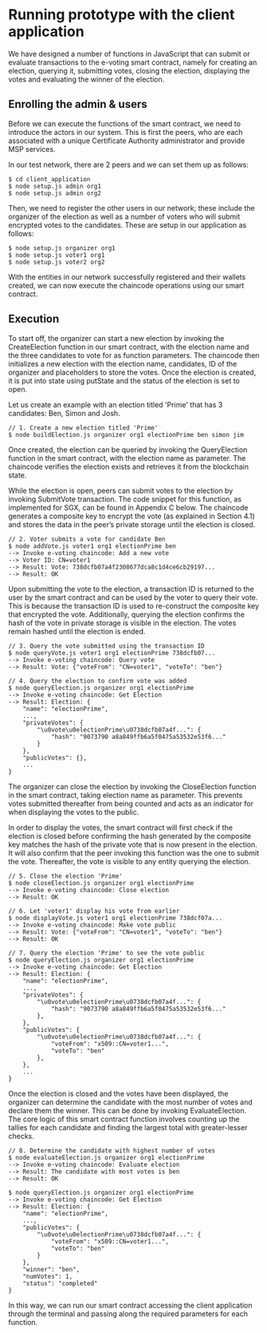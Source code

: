# Running prototype with the client application

We have designed a number of functions in JavaScript that can submit or evaluate transactions to the e-voting smart contract, namely for creating an election, querying it, submitting votes, closing the election, displaying the votes and evaluating the winner of the election.

## Enrolling the admin & users

Before we can execute the functions of the smart contract, we need to introduce the actors in our system. This is first the peers, who are each associated with a unique Certificate Authority administrator and provide MSP services. 

In our test network, there are 2 peers and we can set them up as follows:
```
$ cd client_application
$ node setup.js admin org1
$ node setup.js admin org2
```

Then, we need to register the other users in our network; these include the organizer of the election as well as a number of voters who will submit encrypted votes to the candidates. These are setup in our application as follows:
```
$ node setup.js organizer org1
$ node setup.js voter1 org1
$ node setup.js voter2 org2
```

With the entities in our network successfully registered and their wallets created, we can now execute the chaincode operations using our smart contract.

## Execution

To start off, the organizer can start a new election by invoking the CreateElection function in our smart contract, with the election name and the three candidates to vote for as function parameters. The chaincode then initializes a new election with the election name, candidates, ID of the organizer and placeholders to store the votes. Once the election is created, it is put into state using putState and the status of the election is set to open.

Let us create an example with an election titled 'Prime' that has 3 candidates: Ben, Simon and Josh.
```
// 1. Create a new election titled 'Prime'
$ node buildElection.js organizer org1 electionPrime ben simon jim
```

Once created, the election can be queried by invoking the QueryElection function in the smart contract, with the election name as parameter. The chaincode verifies the election exists and retrieves it from the blockchain state. 

While the election is open, peers can submit votes to the election by invoking SubmitVote transaction. The code snippet for this function, as implemented for SGX, can be found in Appendix C below. The chaincode generates a composite key to encrypt the vote (as explained in Section 4.1) and stores the data in the peer’s private storage until the election is closed.

```
// 2. Voter submits a vote for candidate Ben
$ node addVote.js voter1 org1 electionPrime ben
--> Invoke e-voting chaincode: Add a new vote
--> Voter ID: CN=voter1
--> Result: Vote: 738dcfb07a4f2308677dca8c1d4ce6cb29197...
--> Result: OK
```

Upon submitting the vote to the election, a transaction ID is returned to the user by the smart contract and can be used by the voter to query their vote. This is because the transaction ID is used to re-construct the composite key that encrypted the vote. Additionally, querying the election confirms the hash of the vote in private storage is visible in the election. The votes remain hashed until the election is ended.

```
// 3. Query the vote submitted using the transaction ID
$ node queryVote.js voter1 org1 electionPrime 738dcfb07...
--> Invoke e-voting chaincode: Query vote
--> Result: Vote: {"voteFrom": "CN=voter1", "voteTo": "ben"}

// 4. Query the election to confirm vote was added
$ node queryElection.js organizer org1 electionPrime
--> Invoke e-voting chaincode: Get Election
--> Result: Election: {
    "name": "electionPrime",
    ...,
    "privateVotes": {
        "\u0vote\u0electionPrime\u0738dcfb07a4f...": {
            "hash": "9073790 a8a849ffb6a5f0475a53532e53f6..."
        }
    },
    "publicVotes": {},
    ...
}
```

The organizer can close the election by invoking the CloseElection function in the smart contract, taking election name as parameter. This prevents votes submitted thereafter from being counted and acts as an indicator for when displaying the votes to the public.

In order to display the votes, the smart contract will first check if the election is closed before confirming the hash generated by the composite key matches the hash of the private vote that is now present in the election. It will also confirm that the peer invoking this function was the one to submit the vote. Thereafter, the vote is visible to any entity querying the election.

```
// 5. Close the election 'Prime'
$ node closeElection.js organizer org1 electionPrime
--> Invoke e-voting chaincode: Close election
--> Result: OK

// 6. Let 'voter1' display his vote from earlier
$ node displayVote.js voter1 org1 electionPrime 738dcf07a...
--> Invoke e-voting chaincode: Make vote public
--> Result: Vote: {"voteFrom": "CN=voter1", "voteTo": "ben"}
--> Result: OK

// 7. Query the election 'Prime' to see the vote public
$ node queryElection.js organizer org1 electionPrime
--> Invoke e-voting chaincode: Get Election
--> Result: Election: {
    "name": "electionPrime",
    ...,
    "privateVotes": {
        "\u0vote\u0electionPrime\u0738dcfb07a4f...": {
            "hash": "9073790 a8a849ffb6a5f0475a53532e53f6..."
        },
    },
    "publicVotes": {
        "\u0vote\u0electionPrime\u0738dcfb07a4f...": {
            "voteFrom": "x509::CN=voter1...",
            "voteTo": "ben"
        }, 
    }, 
    ...
}
```

Once the election is closed and the votes have been displayed, the organizer can determine the candidate with the most number of votes and declare them the winner. This can be done by invoking EvaluateElection. The core logic of this smart contract function involves counting up the tallies for each candidate and finding the largest total with greater-lesser checks.

```
// 8. Determine the candidate with highest number of votes
$ node evaluateElection.js organizer org1 electionPrime
--> Invoke e-voting chaincode: Evaluate election
--> Result: The candidate with most votes is ben
--> Result: OK

$ node queryElection.js organizer org1 electionPrime
--> Invoke e-voting chaincode: Get Election
--> Result: Election: {
    "name": "electionPrime",
    ...,
    "publicVotes": {
        "\u0vote\u0electionPrime\u0738dcfb07a4f...": {
            "voteFrom": "x509::CN=voter1...",
            "voteTo": "ben"
        }
    },
    "winner": "ben",
    "numVotes": 1,
    "status": "completed"
}
```

In this way, we can run our smart contract accessing the client application through the terminal and passing along the required parameters for each function.